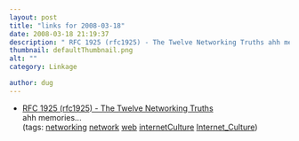 ```yaml
---
layout: post
title: "links for 2008-03-18"
date: 2008-03-18 21:19:37
description: " RFC 1925 (rfc1925) - The Twelve Networking Truths ahh memories&#8230; (tags --  networking network web internetCulture Internet_Culture)&#8230;"
thumbnail: defaultThumbnail.png
alt: ""
category: Linkage

author: dug
---
```


<ul class="delicious">
	<li>
		<div class="delicious-link"><a href="http://www.faqs.org/rfcs/rfc1925.html"><span class="caps">RFC</span> 1925 (rfc1925) - The Twelve Networking Truths</a></div>
		<div class="delicious-extended">ahh memories...</div>
		<div class="delicious-tags">(tags: <a href="http://del.icio.us/dug/networking">networking</a> <a href="http://del.icio.us/dug/network">network</a> <a href="http://del.icio.us/dug/web">web</a> <a href="http://del.icio.us/dug/internetCulture">internetCulture</a> <a href="http://del.icio.us/dug/Internet_Culture">Internet_Culture</a>)</div>
	</li>
</ul>
